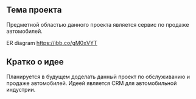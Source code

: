 Тема проекта
-----------
Предметной областью данного проекта является сервис по продаже автомобилей.

ER diagram
https://ibb.co/gM0xVYT

Кратко о идее
-------------
Планируется в будущем доделать данный проект по обслуживанию и продаже автомобилей. Идеей является CRM для автомобильной индустрии.
